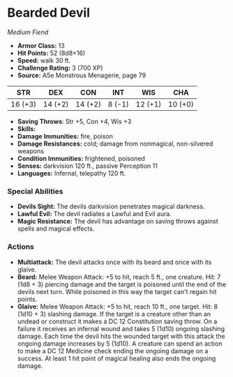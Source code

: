 # Bearded Devil

*Medium* *Fiend*

- **Armor Class:** 13
- **Hit Points:** 52 (8d8+16)
- **Speed:** walk 30 ft.
- **Challenge Rating:** 3 (700 XP)
- **Source:** A5e Monstrous Menagerie, page 79

| STR | DEX | CON | INT | WIS | CHA |
| --- | --- | --- | --- | --- | --- |
| 16 (+3) | 14 (+2) | 14 (+2) | 8 (-1) | 12 (+1) | 10 (+0) |

- **Saving Throws**: Str +5, Con +4, Wis +3
- **Skills:** 
- **Damage Immunities:** fire, poison
- **Damage Resistances:** cold; damage from nonmagical, non-silvered weapons
- **Condition Immunities:** frightened, poisoned
- **Senses:** darkvision 120 ft., passive Perception 11
- **Languages:** Infernal, telepathy 120 ft.

### Special Abilities

- **Devils Sight:** The devils darkvision penetrates magical darkness.
- **Lawful Evil:** The devil radiates a Lawful and Evil aura.
- **Magic Resistance:** The devil has advantage on saving throws against spells and magical effects.

### Actions

- **Multiattack:** The devil attacks once with its beard and once with its glaive.
- **Beard:** Melee Weapon Attack: +5 to hit, reach 5 ft., one creature. Hit: 7 (1d8 + 3) piercing damage  and the target is poisoned until the end of the devils next turn. While poisoned in this way  the target can't regain hit points.
- **Glaive:** Melee Weapon Attack: +5 to hit, reach 10 ft., one target. Hit: 8 (1d10 + 3) slashing damage. If the target is a creature other than an undead or construct  it makes a DC 12 Constitution saving throw. On a failure  it receives an infernal wound and takes 5 (1d10) ongoing slashing damage. Each time the devil hits the wounded target with this attack  the ongoing damage increases by 5 (1d10). A creature can spend an action to make a DC 12 Medicine check  ending the ongoing damage on a success. At least 1 hit point of magical healing also ends the ongoing damage.


